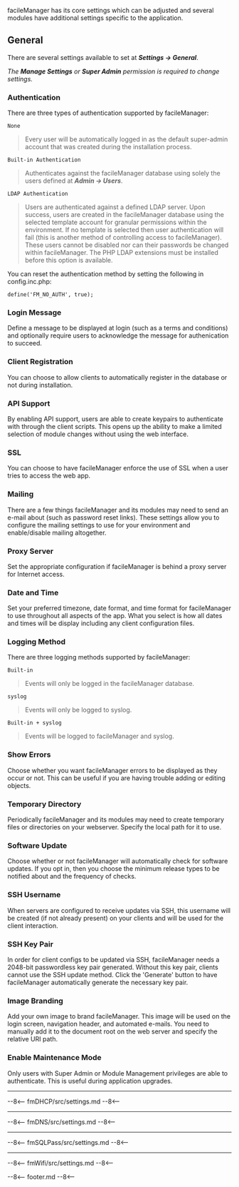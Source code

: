facileManager has its core settings which can be adjusted and several modules have additional settings specific to the application.

## General
There are several settings available to set at **_Settings → General_**.

_The **Manage Settings** or **Super Admin** permission is required to change settings._

### Authentication
There are three types of authentication supported by facileManager:

`None`
>Every user will be automatically logged in as the default super-admin account that was created during the installation process.

`Built-in Authentication`
>Authenticates against the facileManager database using solely the users defined at **_Admin → Users_**.

`LDAP Authentication`
>Users are authenticated against a defined LDAP server. Upon success, users are created in the facileManager database using the selected template account for granular permissions within the environment. If no template is selected then user authentication will fail (this is another method of controlling access to facileManager). These users cannot be disabled nor can their passwords be changed within facileManager. The PHP LDAP extensions must be installed before this option is available.

You can reset the authentication method by setting the following in config.inc.php:

```
define('FM_NO_AUTH', true);
```

### Login Message
Define a message to be displayed at login (such as a terms and conditions) and optionally require users to acknowledge the message for authenication to succeed.

### Client Registration
You can choose to allow clients to automatically register in the database or not during installation.

### API Support
By enabling API support, users are able to create keypairs to authenticate with through the client scripts. This opens up the ability to make a limited selection of module changes without using the web interface.

### SSL
You can choose to have facileManager enforce the use of SSL when a user tries to access the web app.

### Mailing
There are a few things facileManager and its modules may need to send an e-mail about (such as password reset links). These settings allow you to configure the mailing settings to use for your environment and enable/disable mailing altogether.

### Proxy Server
Set the appropriate configuration if facileManager is behind a proxy server for Internet access.

### Date and Time
Set your preferred timezone, date format, and time format for facileManager to use throughout all aspects of the app. What you select is how all dates and times will be display including any client configuration files.

### Logging Method
There are three logging methods supported by facileManager:

`Built-in`
>Events will only be logged in the facileManager database.

`syslog`
>Events will only be logged to syslog.

`Built-in + syslog`
>Events will be logged to facileManager and syslog.

### Show Errors
Choose whether you want facileManager errors to be displayed as they occur or not. This can be useful if you are having trouble adding or editing objects.

### Temporary Directory
Periodically facileManager and its modules may need to create temporary files or directories on your webserver. Specify the local path for it to use.

### Software Update
Choose whether or not facileManager will automatically check for software updates. If you opt in, then you choose the minimum release types to be notified about and the frequency of checks.

### SSH Username
When servers are configured to receive updates via SSH, this username will be created (if not already present) on your clients and will be used for the client interaction.

### SSH Key Pair
In order for client configs to be updated via SSH, facileManager needs a 2048-bit passwordless key pair generated. Without this key pair, clients cannot use the SSH update method. Click the 'Generate' button to have facileManager automatically generate the necessary key pair.

### Image Branding
Add your own image to brand facileManager. This image will be used on the login screen, navigation header, and automated e-mails. You need to manually add it to the document root on the web server and specify the relative URI path.

### Enable Maintenance Mode
Only users with Super Admin or Module Management privileges are able to authenticate. This is useful during application upgrades.

---
--8<--
fmDHCP/src/settings.md
--8<--

---
--8<--
fmDNS/src/settings.md
--8<--

---
--8<--
fmSQLPass/src/settings.md
--8<--

---
--8<--
fmWifi/src/settings.md
--8<--

--8<--
footer.md
--8<--
